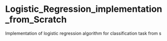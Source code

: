 # Logistic_Regression_implementation_from_Scratch
Implementation of logistic regression algorithm for classification  task from s
